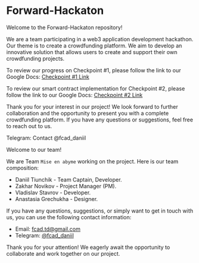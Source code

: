 # Forward-Hackaton

Welcome to the Forward-Hackaton repository!

We are a team participating in a web3 application development hackathon. Our theme is to create a crowdfunding platform. We aim to develop an innovative solution that allows users to create and support their own crowdfunding projects.

To review our progress on Checkpoint #1, please follow the link to our Google Docs: [Checkpoint #1 Link](https://docs.google.com/document/d/1m-dAice44uD48PZF53rWinej_RXuBy6fGPS0QO-IOCw/edit?usp=sharing)

To review our smart contract implementation for Checkpoint #2, please follow the link to our Google Docs: [Checkpoint #2 Link](https://docs.google.com/document/d/1k1I9rhdx6CZPfhvV3q4XKDxBevuCcuUQPZgQrRuPsxQ/edit?usp=sharing)

Thank you for your interest in our project! We look forward to further collaboration and the opportunity to present you with a complete crowdfunding platform. If you have any questions or suggestions, feel free to reach out to us.

Telegram: Contact @fcad_daniil

Welcome to our team!

We are Team `Mise en abyme` working on the project. Here is our team composition:

- Daniil Tiunchik - Team Captain, Developer.
- Zakhar Novikov - Project Manager (PM).
- Vladislav Stavrov - Developer.
- Anastasia Grechukha - Designer.

If you have any questions, suggestions, or simply want to get in touch with us, you can use the following contact information:

- Email: fcad.td@gmail.com
- Telegram: [@fcad_daniil](https://t.me/fcad_daniil)

Thank you for your attention! We eagerly await the opportunity to collaborate and work together on our project.
